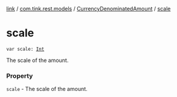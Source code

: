 [link](../../index.md) / [com.tink.rest.models](../index.md) / [CurrencyDenominatedAmount](index.md) / [scale](./scale.md)

# scale

`var scale: `[`Int`](https://kotlinlang.org/api/latest/jvm/stdlib/kotlin/-int/index.html)

The scale of the amount.

### Property

`scale` - The scale of the amount.